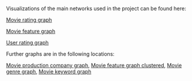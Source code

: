 Visualizations of the main networks used in the project can be found here:

[Movie rating graph](https://lambo97.github.io/MovieRecommendation/visualization/rating-graph)

[Movie feature graph](https://lambo97.github.io/MovieRecommendation/visualization/feature-graph)

[User rating graph](https://lambo97.github.io/MovieRecommendation/visualization/user-graph)



Further graphs are in the following locations:

[Movie production company graph](https://lambo97.github.io/MovieRecommendation/visualization/company-graph),
[Movie feature graph clustered](https://lambo97.github.io/MovieRecommendation/visualization/feature-graph-new),
[Movie genre graph](https://lambo97.github.io/MovieRecommendation/visualization/genre-graph),
[Movie keyword graph](https://lambo97.github.io/MovieRecommendation/visualization/keyword-graph)
